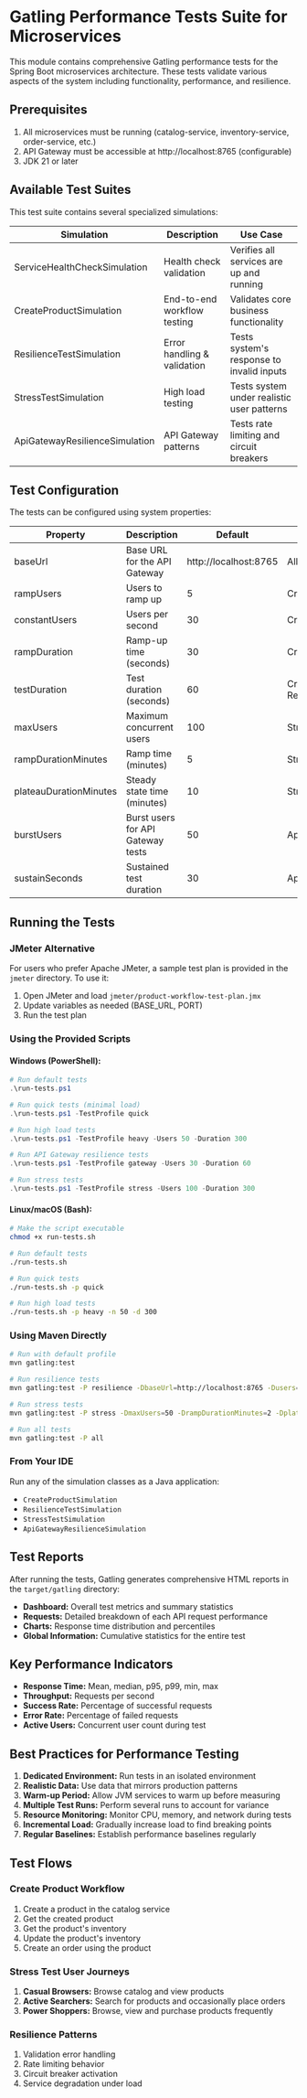 # Gatling Performance Tests Suite for Microservices

This module contains comprehensive Gatling performance tests for the Spring Boot microservices architecture. These tests validate various aspects of the system including functionality, performance, and resilience.

## Prerequisites

1. All microservices must be running (catalog-service, inventory-service, order-service, etc.)
2. API Gateway must be accessible at http://localhost:8765 (configurable)
3. JDK 21 or later

## Available Test Suites

This test suite contains several specialized simulations:

| Simulation                     | Description                 | Use Case                                   |
|--------------------------------|-----------------------------|--------------------------------------------|
| ServiceHealthCheckSimulation   | Health check validation     | Verifies all services are up and running   |
| CreateProductSimulation        | End-to-end workflow testing | Validates core business functionality      |
| ResilienceTestSimulation       | Error handling & validation | Tests system's response to invalid inputs  |
| StressTestSimulation           | High load testing           | Tests system under realistic user patterns |
| ApiGatewayResilienceSimulation | API Gateway patterns        | Tests rate limiting and circuit breakers   |

## Test Configuration

The tests can be configured using system properties:

| Property               | Description                       | Default               | Applicable Tests                                  |
|------------------------|-----------------------------------|-----------------------|---------------------------------------------------|
| baseUrl                | Base URL for the API Gateway      | http://localhost:8765 | All                                               |
| rampUsers              | Users to ramp up                  | 5                     | CreateProductSimulation                           |
| constantUsers          | Users per second                  | 30                    | CreateProductSimulation                           |
| rampDuration           | Ramp-up time (seconds)            | 30                    | CreateProductSimulation                           |
| testDuration           | Test duration (seconds)           | 60                    | CreateProductSimulation, ResilienceTestSimulation |
| maxUsers               | Maximum concurrent users          | 100                   | StressTestSimulation                              |
| rampDurationMinutes    | Ramp time (minutes)               | 5                     | StressTestSimulation                              |
| plateauDurationMinutes | Steady state time (minutes)       | 10                    | StressTestSimulation                              |
| burstUsers             | Burst users for API Gateway tests | 50                    | ApiGatewayResilienceSimulation                    |
| sustainSeconds         | Sustained test duration           | 30                    | ApiGatewayResilienceSimulation                    |

## Running the Tests

### JMeter Alternative

For users who prefer Apache JMeter, a sample test plan is provided in the `jmeter` directory. To use it:

1. Open JMeter and load `jmeter/product-workflow-test-plan.jmx`
2. Update variables as needed (BASE_URL, PORT)
3. Run the test plan

### Using the Provided Scripts

#### Windows (PowerShell):

```powershell
# Run default tests
.\run-tests.ps1

# Run quick tests (minimal load)
.\run-tests.ps1 -TestProfile quick

# Run high load tests
.\run-tests.ps1 -TestProfile heavy -Users 50 -Duration 300

# Run API Gateway resilience tests
.\run-tests.ps1 -TestProfile gateway -Users 30 -Duration 60

# Run stress tests
.\run-tests.ps1 -TestProfile stress -Users 100 -Duration 300
```

#### Linux/macOS (Bash):

```bash
# Make the script executable
chmod +x run-tests.sh

# Run default tests
./run-tests.sh

# Run quick tests
./run-tests.sh -p quick

# Run high load tests
./run-tests.sh -p heavy -n 50 -d 300
```

### Using Maven Directly

```bash
# Run with default profile
mvn gatling:test

# Run resilience tests
mvn gatling:test -P resilience -DbaseUrl=http://localhost:8765 -Dusers=20 -DtestDuration=60

# Run stress tests
mvn gatling:test -P stress -DmaxUsers=50 -DrampDurationMinutes=2 -DplateauDurationMinutes=5

# Run all tests
mvn gatling:test -P all
```

### From Your IDE

Run any of the simulation classes as a Java application:
- `CreateProductSimulation`
- `ResilienceTestSimulation`
- `StressTestSimulation`
- `ApiGatewayResilienceSimulation`

## Test Reports

After running the tests, Gatling generates comprehensive HTML reports in the `target/gatling` directory:

- **Dashboard:** Overall test metrics and summary statistics
- **Requests:** Detailed breakdown of each API request performance
- **Charts:** Response time distribution and percentiles
- **Global Information:** Cumulative statistics for the entire test

## Key Performance Indicators

- **Response Time:** Mean, median, p95, p99, min, max
- **Throughput:** Requests per second
- **Success Rate:** Percentage of successful requests
- **Error Rate:** Percentage of failed requests
- **Active Users:** Concurrent user count during test

## Best Practices for Performance Testing

1. **Dedicated Environment:** Run tests in an isolated environment
2. **Realistic Data:** Use data that mirrors production patterns
3. **Warm-up Period:** Allow JVM services to warm up before measuring
4. **Multiple Test Runs:** Perform several runs to account for variance
5. **Resource Monitoring:** Monitor CPU, memory, and network during tests
6. **Incremental Load:** Gradually increase load to find breaking points
7. **Regular Baselines:** Establish performance baselines regularly

## Test Flows

### Create Product Workflow
1. Create a product in the catalog service
2. Get the created product
3. Get the product's inventory
4. Update the product's inventory
5. Create an order using the product

### Stress Test User Journeys
1. **Casual Browsers:** Browse catalog and view products
2. **Active Searchers:** Search for products and occasionally place orders
3. **Power Shoppers:** Browse, view and purchase products frequently

### Resilience Patterns
1. Validation error handling
2. Rate limiting behavior
3. Circuit breaker activation
4. Service degradation under load
